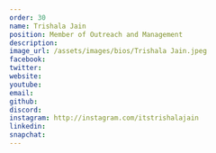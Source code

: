 ```yaml
---
order: 30
name: Trishala Jain
position: Member of Outreach and Management
description: 
image_url: /assets/images/bios/Trishala Jain.jpeg
facebook: 
twitter: 
website: 
youtube: 
email: 
github: 
discord: 
instagram: http://instagram.com/itstrishalajain
linkedin: 
snapchat: 
---
```

